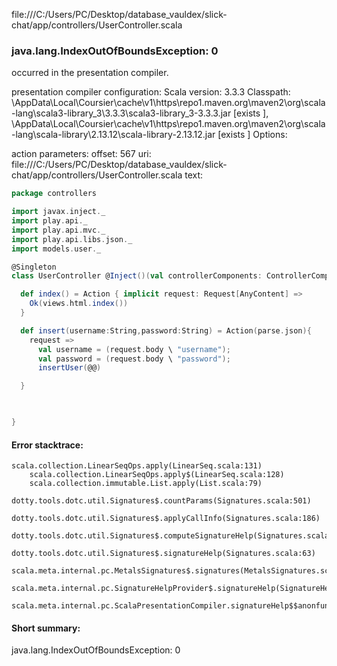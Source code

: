 file:///C:/Users/PC/Desktop/database_vauldex/slick-chat/app/controllers/UserController.scala
### java.lang.IndexOutOfBoundsException: 0

occurred in the presentation compiler.

presentation compiler configuration:
Scala version: 3.3.3
Classpath:
<HOME>\AppData\Local\Coursier\cache\v1\https\repo1.maven.org\maven2\org\scala-lang\scala3-library_3\3.3.3\scala3-library_3-3.3.3.jar [exists ], <HOME>\AppData\Local\Coursier\cache\v1\https\repo1.maven.org\maven2\org\scala-lang\scala-library\2.13.12\scala-library-2.13.12.jar [exists ]
Options:



action parameters:
offset: 567
uri: file:///C:/Users/PC/Desktop/database_vauldex/slick-chat/app/controllers/UserController.scala
text:
```scala
package controllers

import javax.inject._
import play.api._
import play.api.mvc._
import play.api.libs.json._
import models.user._

@Singleton
class UserController @Inject()(val controllerComponents: ControllerComponents) extends BaseController {

  def index() = Action { implicit request: Request[AnyContent] =>
    Ok(views.html.index())
  }

  def insert(username:String,password:String) = Action(parse.json){
    request => 
      val username = (request.body \ "username");
      val password = (request.body \ "password");
      insertUser(@@)

  }


  
}

```



#### Error stacktrace:

```
scala.collection.LinearSeqOps.apply(LinearSeq.scala:131)
	scala.collection.LinearSeqOps.apply$(LinearSeq.scala:128)
	scala.collection.immutable.List.apply(List.scala:79)
	dotty.tools.dotc.util.Signatures$.countParams(Signatures.scala:501)
	dotty.tools.dotc.util.Signatures$.applyCallInfo(Signatures.scala:186)
	dotty.tools.dotc.util.Signatures$.computeSignatureHelp(Signatures.scala:94)
	dotty.tools.dotc.util.Signatures$.signatureHelp(Signatures.scala:63)
	scala.meta.internal.pc.MetalsSignatures$.signatures(MetalsSignatures.scala:17)
	scala.meta.internal.pc.SignatureHelpProvider$.signatureHelp(SignatureHelpProvider.scala:51)
	scala.meta.internal.pc.ScalaPresentationCompiler.signatureHelp$$anonfun$1(ScalaPresentationCompiler.scala:435)
```
#### Short summary: 

java.lang.IndexOutOfBoundsException: 0
